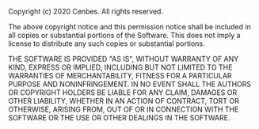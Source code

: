 Copyright (c) 2020 Cenbes. All rights reserved. 

The above copyright notice and this permission notice shall be included in all
copies or substantial portions of the Software. This does not imply a license
to distribute any such copies or substantial portions.

THE SOFTWARE IS PROVIDED "AS IS", WITHOUT WARRANTY OF ANY KIND, EXPRESS OR
IMPLIED, INCLUDING BUT NOT LIMITED TO THE WARRANTIES OF MERCHANTABILITY,
FITNESS FOR A PARTICULAR PURPOSE AND NONINFRINGEMENT. IN NO EVENT SHALL THE
AUTHORS OR COPYRIGHT HOLDERS BE LIABLE FOR ANY CLAIM, DAMAGES OR OTHER
LIABILITY, WHETHER IN AN ACTION OF CONTRACT, TORT OR OTHERWISE, ARISING FROM,
OUT OF OR IN CONNECTION WITH THE SOFTWARE OR THE USE OR OTHER DEALINGS IN THE
SOFTWARE.